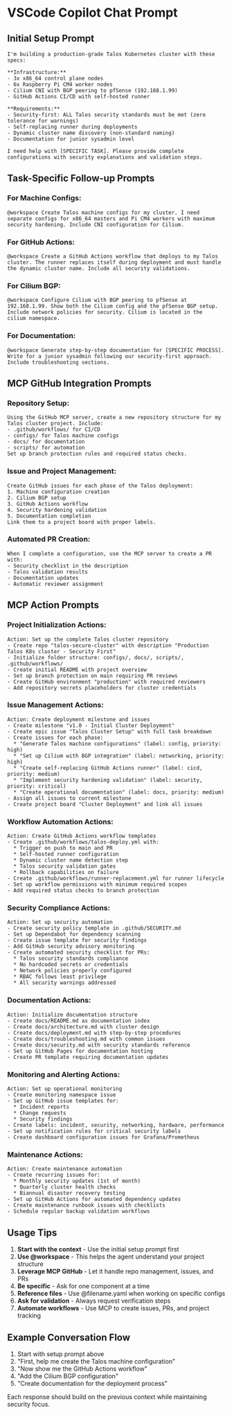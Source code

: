 # VSCode Copilot Chat Prompt

## Initial Setup Prompt
```
I'm building a production-grade Talos Kubernetes cluster with these specs:

**Infrastructure:**
- 3x x86_64 control plane nodes  
- 6x Raspberry Pi CM4 worker nodes
- Cilium CNI with BGP peering to pfSense (192.168.1.99)
- GitHub Actions CI/CD with self-hosted runner

**Requirements:**
- Security-first: ALL Talos security standards must be met (zero tolerance for warnings)
- Self-replacing runner during deployments
- Dynamic cluster name discovery (non-standard naming)
- Documentation for junior sysadmin level

I need help with [SPECIFIC TASK]. Please provide complete configurations with security explanations and validation steps.
```

## Task-Specific Follow-up Prompts

### For Machine Configs:
```
@workspace Create Talos machine configs for my cluster. I need separate configs for x86_64 masters and Pi CM4 workers with maximum security hardening. Include CNI configuration for Cilium.
```

### For GitHub Actions:
```
@workspace Create a GitHub Actions workflow that deploys to my Talos cluster. The runner replaces itself during deployment and must handle the dynamic cluster name. Include all security validations.
```

### For Cilium BGP:
```
@workspace Configure Cilium with BGP peering to pfSense at 192.168.1.99. Show both the Cilium config and the pfSense BGP setup. Include network policies for security. Cilium is located in the
cilium namespace.
```

### For Documentation:
```
@workspace Generate step-by-step documentation for [SPECIFIC PROCESS]. Write for a junior sysadmin following our security-first approach. Include troubleshooting sections.
```

## MCP GitHub Integration Prompts

### Repository Setup:
```
Using the GitHub MCP server, create a new repository structure for my Talos cluster project. Include:
- .github/workflows/ for CI/CD
- configs/ for Talos machine configs
- docs/ for documentation
- scripts/ for automation
Set up branch protection rules and required status checks.
```

### Issue and Project Management:
```
Create GitHub issues for each phase of the Talos deployment:
1. Machine configuration creation
2. Cilium BGP setup
3. GitHub Actions workflow
4. Security hardening validation
5. Documentation completion
Link them to a project board with proper labels.
```

### Automated PR Creation:
```
When I complete a configuration, use the MCP server to create a PR with:
- Security checklist in the description
- Talos validation results
- Documentation updates
- Automatic reviewer assignment
```

## MCP Action Prompts

### Project Initialization Actions:
```
Action: Set up the complete Talos cluster repository
- Create repo "talos-secure-cluster" with description "Production Talos K8s cluster - Security First"
- Initialize folder structure: configs/, docs/, scripts/, .github/workflows/
- Create initial README with project overview
- Set up branch protection on main requiring PR reviews
- Create GitHub environment "production" with required reviewers
- Add repository secrets placeholders for cluster credentials
```

### Issue Management Actions:
```
Action: Create deployment milestone and issues
- Create milestone "v1.0 - Initial Cluster Deployment" 
- Create epic issue "Talos Cluster Setup" with full task breakdown
- Create issues for each phase:
  * "Generate Talos machine configurations" (label: config, priority: high)
  * "Set up Cilium with BGP integration" (label: networking, priority: high)  
  * "Create self-replacing GitHub Actions runner" (label: cicd, priority: medium)
  * "Implement security hardening validation" (label: security, priority: critical)
  * "Create operational documentation" (label: docs, priority: medium)
- Assign all issues to current milestone
- Create project board "Cluster Deployment" and link all issues
```

### Workflow Automation Actions:  
```
Action: Create GitHub Actions workflow templates
- Create .github/workflows/talos-deploy.yml with:
  * Trigger on push to main and PR
  * Self-hosted runner configuration
  * Dynamic cluster name detection step
  * Talos security validation gates
  * Rollback capabilities on failure
- Create .github/workflows/runner-replacement.yml for runner lifecycle
- Set up workflow permissions with minimum required scopes
- Add required status checks to branch protection
```

### Security Compliance Actions:
```
Action: Set up security automation
- Create security policy template in .github/SECURITY.md
- Set up Dependabot for dependency scanning
- Create issue template for security findings
- Add GitHub security advisory monitoring
- Create automated security checklist for PRs:
  * Talos security standards compliance
  * No hardcoded secrets or credentials  
  * Network policies properly configured
  * RBAC follows least privilege
  * All security warnings addressed
```

### Documentation Actions:
```
Action: Initialize documentation structure
- Create docs/README.md as documentation index
- Create docs/architecture.md with cluster design
- Create docs/deployment.md with step-by-step procedures
- Create docs/troubleshooting.md with common issues
- Create docs/security.md with security standards reference
- Set up GitHub Pages for documentation hosting
- Create PR template requiring documentation updates
```

### Monitoring and Alerting Actions:
```
Action: Set up operational monitoring
- Create monitoring namespace issue
- Set up GitHub issue templates for:
  * Incident reports
  * Change requests  
  * Security findings
- Create labels: incident, security, networking, hardware, performance
- Set up notification rules for critical security labels
- Create dashboard configuration issues for Grafana/Prometheus
```

### Maintenance Actions:
```
Action: Create maintenance automation
- Create recurring issues for:
  * Monthly security updates (1st of month)
  * Quarterly cluster health checks  
  * Biannual disaster recovery testing
- Set up GitHub Actions for automated dependency updates
- Create maintenance runbook issues with checklists
- Schedule regular backup validation workflows
```

## Usage Tips

1. **Start with the context** - Use the initial setup prompt first
2. **Use @workspace** - This helps the agent understand your project structure  
3. **Leverage MCP GitHub** - Let it handle repo management, issues, and PRs
4. **Be specific** - Ask for one component at a time
5. **Reference files** - Use @filename.yaml when working on specific configs
6. **Ask for validation** - Always request verification steps
7. **Automate workflows** - Use MCP to create issues, PRs, and project tracking

## Example Conversation Flow

1. Start with setup prompt above
2. "First, help me create the Talos machine configuration"
3. "Now show me the GitHub Actions workflow" 
4. "Add the Cilium BGP configuration"
5. "Create documentation for the deployment process"

Each response should build on the previous context while maintaining security focus.